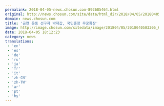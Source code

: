 ```yaml
---
permalink: 2018-04-05-news.chosun.com-892685464.html
original: http://news.chosun.com/site/data/html_dir/2018/04/05/2018040503388.html
domain: news.chosun.com
title: '금연 운동 선구자 박재갑, 국민훈장 무궁화장'
image: http://image.chosun.com/sitedata/image/201804/05/2018040503305_0.jpg
date: 2018-04-05 18:12:23
category: news
translations: 
 - 'en'
 - 'es'
 - 'de'
 - 'ru'
 - 'ja'
 - 'fr'
 - 'it'
 - 'zh-CN'
 - 'zh-TW'
 - 'ar'
 - 'pt'
 - 'hy'
---
```


